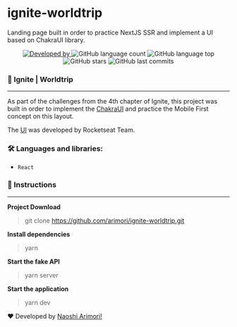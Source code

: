 # ignite-worldtrip
Landing page built in order to practice NextJS SSR and implement a UI based on ChakraUI library.

<p style="text-align: center">
<a href="https://www.linkedin.com/in/naoshi/">
<img alt="Developed by" src="https://img.shields.io/badge/Developed%20by-Naoshi%20Arimori-blue">
</a>
<img alt="GitHub language count" src="https://img.shields.io/github/languages/count/arimori/ignite-worldtrip">
<img alt="GitHub language top" src="https://img.shields.io/github/languages/top/arimori/ignite-worldtrip">
<img alt="GitHub stars" src="https://img.shields.io/github/stars/arimori/ignite-worldtrip?style=social">
<img alt="GitHub last commits" src="https://img.shields.io/github/last-commit/arimori/ignite-worldtrip">
</p>


### 📑 Ignite | Worldtrip

---
As part of the challenges from the 4th chapter of Ignite, this project was built in order to implement the [ChakraUI](https://chakra-ui.com/) and practice the Mobile First concept on this layout.

The [UI](https://www.figma.com/file/abjzMIdIwZ0RCAQIlO4TN0/Desafio-1-M%C3%B3dulo-4-ReactJS-(Copy)?node-id=49%3A3) was developed by Rocketseat Team.

### 🛠 Languages and libraries:
- `React`

### :checkered_flag: Instructions
---

**Project Download**

> git clone https://github.com/arimori/ignite-worldtrip.git

**Install dependencies**

> yarn

**Start the fake API**
> yarn server

**Start the application**

> yarn dev

:heart: Developed by [Naoshi Arimori!](https://www.linkedin.com/in/naoshi/)

